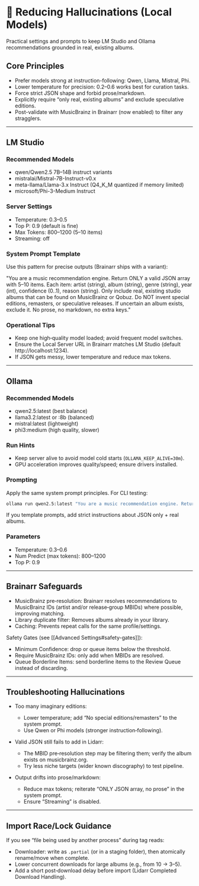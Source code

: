 # 🎯 Reducing Hallucinations (Local Models)

Practical settings and prompts to keep LM Studio and Ollama recommendations grounded in real, existing albums.

## Core Principles

- Prefer models strong at instruction-following: Qwen, Llama, Mistral, Phi.
- Lower temperature for precision: 0.2–0.6 works best for curation tasks.
- Force strict JSON shape and forbid prose/markdown.
- Explicitly require “only real, existing albums” and exclude speculative editions.
- Post-validate with MusicBrainz in Brainarr (now enabled) to filter any stragglers.

---

## LM Studio

### Recommended Models
- qwen/Qwen2.5 7B–14B instruct variants
- mistralai/Mistral-7B-Instruct-v0.x
- meta-llama/Llama-3.x Instruct (Q4_K_M quantized if memory limited)
- microsoft/Phi-3-Medium Instruct

### Server Settings
- Temperature: 0.3–0.5
- Top P: 0.9 (default is fine)
- Max Tokens: 800–1200 (5–10 items)
- Streaming: off

### System Prompt Template
Use this pattern for precise outputs (Brainarr ships with a variant):

"You are a music recommendation engine. Return ONLY a valid JSON array with 5–10 items. Each item: artist (string), album (string), genre (string), year (int), confidence (0..1), reason (string). Only include real, existing studio albums that can be found on MusicBrainz or Qobuz. Do NOT invent special editions, remasters, or speculative releases. If uncertain an album exists, exclude it. No prose, no markdown, no extra keys."

### Operational Tips
- Keep one high‑quality model loaded; avoid frequent model switches.
- Ensure the Local Server URL in Brainarr matches LM Studio (default http://localhost:1234).
- If JSON gets messy, lower temperature and reduce max tokens.

---

## Ollama

### Recommended Models
- qwen2.5:latest (best balance)
- llama3.2:latest or :8b (balanced)
- mistral:latest (lightweight)
- phi3:medium (high quality, slower)

### Run Hints
- Keep server alive to avoid model cold starts (`OLLAMA_KEEP_ALIVE=30m`).
- GPU acceleration improves quality/speed; ensure drivers installed.

### Prompting
Apply the same system prompt principles. For CLI testing:

```bash
ollama run qwen2.5:latest "You are a music recommendation engine. Return ONLY a valid JSON array with 5–10 items..."
```

If you template prompts, add strict instructions about JSON only + real albums.

### Parameters
- Temperature: 0.3–0.6
- Num Predict (max tokens): 800–1200
- Top P: 0.9

---

## Brainarr Safeguards

- MusicBrainz pre‑resolution: Brainarr resolves recommendations to MusicBrainz IDs (artist and/or release‑group MBIDs) where possible, improving matching.
- Library duplicate filter: Removes albums already in your library.
- Caching: Prevents repeat calls for the same profile/settings.

Safety Gates (see [[Advanced Settings#safety-gates]]):
- Minimum Confidence: drop or queue items below the threshold.
- Require MusicBrainz IDs: only add when MBIDs are resolved.
- Queue Borderline Items: send borderline items to the Review Queue instead of discarding.

---

## Troubleshooting Hallucinations

- Too many imaginary editions:
  - Lower temperature; add “No special editions/remasters” to the system prompt.
  - Use Qwen or Phi models (stronger instruction‑following).

- Valid JSON still fails to add in Lidarr:
  - The MBID pre‑resolution step may be filtering them; verify the album exists on musicbrainz.org.
  - Try less niche targets (wider known discography) to test pipeline.

- Output drifts into prose/markdown:
  - Reduce max tokens; reiterate “ONLY JSON array, no prose” in the system prompt.
  - Ensure “Streaming” is disabled.

---

## Import Race/Lock Guidance

If you see “file being used by another process” during tag reads:
- Downloader: write as `.partial` (or in a staging folder), then atomically rename/move when complete.
- Lower concurrent downloads for large albums (e.g., from 10 → 3–5).
- Add a short post‑download delay before import (Lidarr Completed Download Handling).
